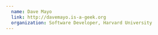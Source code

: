 ```yaml
---
  name: Dave Mayo
  link: http://davemayo.is-a-geek.org
  organization: Software Developer, Harvard University
---
```

